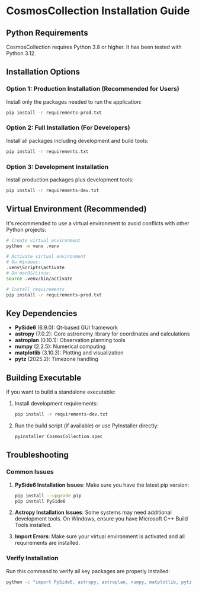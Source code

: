 # CosmosCollection Installation Guide

## Python Requirements

CosmosCollection requires Python 3.8 or higher. It has been tested with Python 3.12.

## Installation Options

### Option 1: Production Installation (Recommended for Users)

Install only the packages needed to run the application:

```bash
pip install -r requirements-prod.txt
```

### Option 2: Full Installation (For Developers)

Install all packages including development and build tools:

```bash
pip install -r requirements.txt
```

### Option 3: Development Installation

Install production packages plus development tools:

```bash
pip install -r requirements-dev.txt
```

## Virtual Environment (Recommended)

It's recommended to use a virtual environment to avoid conflicts with other Python projects:

```bash
# Create virtual environment
python -m venv .venv

# Activate virtual environment
# On Windows:
.venv\Scripts\activate
# On macOS/Linux:
source .venv/bin/activate

# Install requirements
pip install -r requirements-prod.txt
```

## Key Dependencies

- **PySide6** (6.9.0): Qt-based GUI framework
- **astropy** (7.0.2): Core astronomy library for coordinates and calculations
- **astroplan** (0.10.1): Observation planning tools
- **numpy** (2.2.5): Numerical computing
- **matplotlib** (3.10.3): Plotting and visualization
- **pytz** (2025.2): Timezone handling

## Building Executable

If you want to build a standalone executable:

1. Install development requirements:
   ```bash
   pip install -r requirements-dev.txt
   ```

2. Run the build script (if available) or use PyInstaller directly:
   ```bash
   pyinstaller CosmosCollection.spec
   ```

## Troubleshooting

### Common Issues

1. **PySide6 Installation Issues**: Make sure you have the latest pip version:
   ```bash
   pip install --upgrade pip
   pip install PySide6
   ```

2. **Astropy Installation Issues**: Some systems may need additional development tools. On Windows, ensure you have Microsoft C++ Build Tools installed.

3. **Import Errors**: Make sure your virtual environment is activated and all requirements are installed.

### Verify Installation

Run this command to verify all key packages are properly installed:

```bash
python -c "import PySide6, astropy, astroplan, numpy, matplotlib, pytz; print('All packages imported successfully!')"
```
